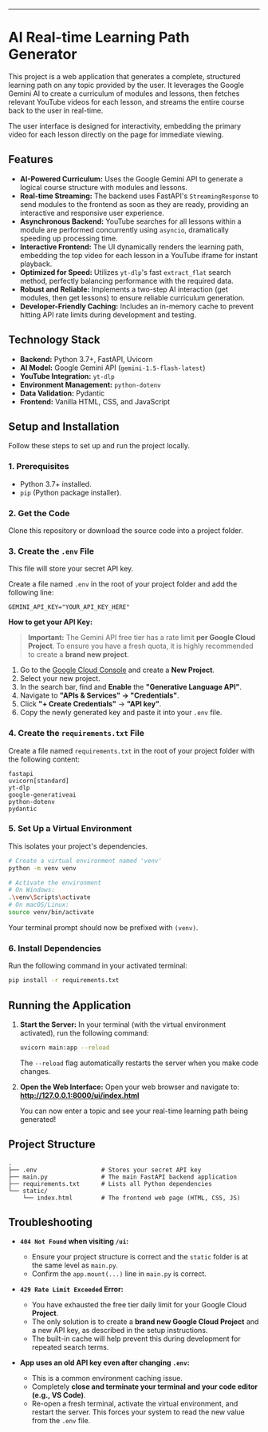 
---

# AI Real-time Learning Path Generator

This project is a web application that generates a complete, structured learning path on any topic provided by the user. It leverages the Google Gemini AI to create a curriculum of modules and lessons, then fetches relevant YouTube videos for each lesson, and streams the entire course back to the user in real-time.

The user interface is designed for interactivity, embedding the primary video for each lesson directly on the page for immediate viewing.

 <!-- This is a placeholder for a real screenshot -->

## Features

-   **AI-Powered Curriculum:** Uses the Google Gemini API to generate a logical course structure with modules and lessons.
-   **Real-time Streaming:** The backend uses FastAPI's `StreamingResponse` to send modules to the frontend as soon as they are ready, providing an interactive and responsive user experience.
-   **Asynchronous Backend:** YouTube searches for all lessons within a module are performed concurrently using `asyncio`, dramatically speeding up processing time.
-   **Interactive Frontend:** The UI dynamically renders the learning path, embedding the top video for each lesson in a YouTube iframe for instant playback.
-   **Optimized for Speed:** Utilizes `yt-dlp`'s fast `extract_flat` search method, perfectly balancing performance with the required data.
-   **Robust and Reliable:** Implements a two-step AI interaction (get modules, then get lessons) to ensure reliable curriculum generation.
-   **Developer-Friendly Caching:** Includes an in-memory cache to prevent hitting API rate limits during development and testing.

## Technology Stack

-   **Backend:** Python 3.7+, FastAPI, Uvicorn
-   **AI Model:** Google Gemini API (`gemini-1.5-flash-latest`)
-   **YouTube Integration:** `yt-dlp`
-   **Environment Management:** `python-dotenv`
-   **Data Validation:** Pydantic
-   **Frontend:** Vanilla HTML, CSS, and JavaScript

## Setup and Installation

Follow these steps to set up and run the project locally.

### 1. Prerequisites

-   Python 3.7+ installed.
-   `pip` (Python package installer).

### 2. Get the Code

Clone this repository or download the source code into a project folder.

### 3. Create the `.env` File

This file will store your secret API key.

Create a file named `.env` in the root of your project folder and add the following line:

```
GEMINI_API_KEY="YOUR_API_KEY_HERE"
```

**How to get your API Key:**

> **Important:** The Gemini API free tier has a rate limit **per Google Cloud Project**. To ensure you have a fresh quota, it is highly recommended to create a **brand new project**.

1.  Go to the [Google Cloud Console](https://console.cloud.google.com/) and create a **New Project**.
2.  Select your new project.
3.  In the search bar, find and **Enable** the **"Generative Language API"**.
4.  Navigate to **"APIs & Services" -> "Credentials"**.
5.  Click **"+ Create Credentials"** -> **"API key"**.
6.  Copy the newly generated key and paste it into your `.env` file.

### 4. Create the `requirements.txt` File

Create a file named `requirements.txt` in the root of your project folder with the following content:

```
fastapi
uvicorn[standard]
yt-dlp
google-generativeai
python-dotenv
pydantic
```

### 5. Set Up a Virtual Environment

This isolates your project's dependencies.

```bash
# Create a virtual environment named 'venv'
python -m venv venv

# Activate the environment
# On Windows:
.\venv\Scripts\activate
# On macOS/Linux:
source venv/bin/activate
```

Your terminal prompt should now be prefixed with `(venv)`.

### 6. Install Dependencies

Run the following command in your activated terminal:

```bash
pip install -r requirements.txt
```

## Running the Application

1.  **Start the Server:**
    In your terminal (with the virtual environment activated), run the following command:
    ```bash
    uvicorn main:app --reload
    ```
    The `--reload` flag automatically restarts the server when you make code changes.

2.  **Open the Web Interface:**
    Open your web browser and navigate to:
    **http://127.0.0.1:8000/ui/index.html**

    You can now enter a topic and see your real-time learning path being generated!

## Project Structure

```
.
├── .env                  # Stores your secret API key
├── main.py               # The main FastAPI backend application
├── requirements.txt      # Lists all Python dependencies
└── static/
    └── index.html        # The frontend web page (HTML, CSS, JS)
```

## Troubleshooting

-   **`404 Not Found` when visiting `/ui`:**
    -   Ensure your project structure is correct and the `static` folder is at the same level as `main.py`.
    -   Confirm the `app.mount(...)` line in `main.py` is correct.

-   **`429 Rate Limit Exceeded` Error:**
    -   You have exhausted the free tier daily limit for your Google Cloud **Project**.
    -   The only solution is to create a **brand new Google Cloud Project** and a new API key, as described in the setup instructions.
    -   The built-in cache will help prevent this during development for repeated search terms.

-   **App uses an old API key even after changing `.env`:**
    -   This is a common environment caching issue.
    -   Completely **close and terminate your terminal and your code editor (e.g., VS Code)**.
    -   Re-open a fresh terminal, activate the virtual environment, and restart the server. This forces your system to read the new value from the `.env` file.